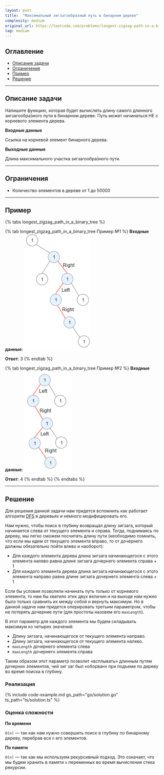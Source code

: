 ```yaml
---
layout: post
title:  "Максимальный зигзагообразный путь в бинарном дереве"
complexity: medium
original_url: https://leetcode.com/problems/longest-zigzag-path-in-a-binary-tree/description/
tag: medium
---
```


## Оглавление

- [Описание задачи](#описание-задачи)
- [Ограничения](#ограничения)
- [Пример](#пример)
- [Решение](#решение)

---

## Описание задачи

Напишите функцию, которая будет вычислять длину самого длинного зигзагообра́зного пути в бинарном дереве.
Путь может начинаться НЕ с корневого элемента дерева.

**Входные данные**

Ссылка на корневой элемент бинарного дерева.

**Выходные данные**

Длина максимального участка зигзагообра́зного пути.

---

## Ограничения

- Количество элементов в дереве от 1 до 50000

---

## Пример

{% tabs longest_zigzag_path_in_a_binary_tree %}

{% tab longest_zigzag_path_in_a_binary_tree Пример №1 %}
**Входные данные**:
![Дерево](/assets/images/binary_tree_zigzag_first_example.png)

**Ответ**: 3
{% endtab %}

{% tab longest_zigzag_path_in_a_binary_tree Пример №2 %}
**Входные данные**:
![Дерево](/assets/images/binary_tree_zigzag_second_example.png)

**Ответ**: 4
{% endtab %}
{% endtabs %}

---

## Решение

Для решения данной задачи нам придется вспомнить как работает алгоритм [DFS](https://ru.wikipedia.org/wiki/%D0%9F%D0%BE%D0%B8%D1%81%D0%BA_%D0%B2_%D0%B3%D0%BB%D1%83%D0%B1%D0%B8%D0%BD%D1%83) в деревьях и немного модифицировать его.

Нам нужно, чтобы поиск в глубину возвращал длину зигзага, который начинается слева от текущего элемента и справа.
Тогда, поднимаясь по дереву, мы легко сможем посчитать длину пути (необходимо помнить, что если мы идем от текущего элемента вправо, то от дочернего должны обязательно пойти влево и наоборот):
- Для каждого элемента дерева длина зигзага начинающегося с этого элемента налево равна длине зигзага дочернего элемента справа + 1
- Для каждого элемента дерева длина зигзага начинающегося с этого элемента направо равна длине зигзага дочернего элемента слева + 1

Если бы условия позволяли начинать путь только от корневого элемента, то нам бы хватило этих двух величин и на выходе нам нужно было только сравнить их между собой и вернуть максимум.
Но в данной задаче нам придется оперировать третьим параметром, чтобы не потерять дочерние пути (для простоты назовем его `maxLength`).

В этот параметр для каждого элемента мы будем складывать максимум из четырех значений:
- Длину зигзага, начинающегося от текущего элемента направо.
- Длину зигзага, начинающегося от текущего элемента налево.
- `maxLength` дочернего элемента слева
- `maxLength` дочернего элемента справа

Таким образом этот параметр позволит «всплывать» длинным путям дочерних элементов, чей зиг заг был «оборван» при подъеме по дереву во время поиска в глубину.

### Реализация

{% include code-example.md go_path="go/solution.go" ts_path="ts/solution.ts" %}

### Оценка сложности

**По времени**

`O(n)` — так как нам нужно совершить поиск в глубину по бинарному дереву, перебрав все `n` его элементов.

**По памяти**

`O(n)` — так как мы используем рекурсивный подход.
Это означает, что мы будем хранить в памяти `n` переменных во время вычисления стека рекурсии.